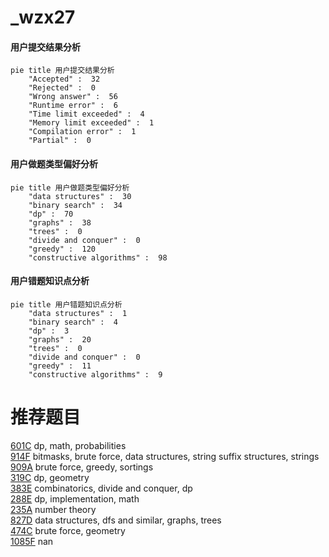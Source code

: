 # _wzx27

<!-- tabs:start -->



#### **用户提交结果分析**

```mermaid
pie title 用户提交结果分析
    "Accepted" :  32
    "Rejected" :  0
    "Wrong answer" :  56
    "Runtime error" :  6
    "Time limit exceeded" :  4
    "Memory limit exceeded" :  1
    "Compilation error" :  1
    "Partial" :  0
```

#### **用户做题类型偏好分析**

```mermaid
pie title 用户做题类型偏好分析
    "data structures" :  30
    "binary search" :  34
    "dp" :  70
    "graphs" :  38
    "trees" :  0
    "divide and conquer" :  0
    "greedy" :  120
    "constructive algorithms" :  98
```
#### **用户错题知识点分析**

```mermaid
pie title 用户错题知识点分析
    "data structures" :  1
    "binary search" :  4
    "dp" :  3
    "graphs" :  20
    "trees" :  0
    "divide and conquer" :  0
    "greedy" :  11
    "constructive algorithms" :  9
```



<!-- tabs:end -->
# 推荐题目
[601C](https://codeforces.com/contest/601/problem/C)		dp,
                        math,
                        probabilities		  
[914F](https://codeforces.com/contest/914/problem/F)		bitmasks,
                        brute force,
                        data structures,
                        string suffix structures,
                        strings		  
[909A](https://codeforces.com/contest/909/problem/A)		brute force,
                        greedy,
                        sortings		  
[319C](https://codeforces.com/contest/319/problem/C)		dp,
                        geometry		  
[383E](https://codeforces.com/contest/383/problem/E)		combinatorics,
                        divide and conquer,
                        dp		  
[288E](https://codeforces.com/contest/288/problem/E)		dp,
                        implementation,
                        math		  
[235A](https://codeforces.com/contest/235/problem/A)		number theory		  
[827D](https://codeforces.com/contest/827/problem/D)		data structures,
                        dfs and similar,
                        graphs,
                        trees		  
[474C](https://codeforces.com/contest/474/problem/C)		brute force,
                        geometry		  
[1085F](https://codeforces.com/contest/1085/problem/F)		nan		  

